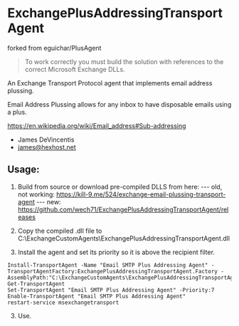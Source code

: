 ExchangePlusAddressingTransportAgent
==================

forked from eguichar/PlusAgent

> To work correctly you must build the solution with references to 
> the correct Microsoft Exchange DLLs.

An Exchange Transport Protocol agent that implements email address plussing. 

Email Address Plussing allows for any inbox to have disposable emails using a plus.

https://en.wikipedia.org/wiki/Email_address#Sub-addressing


- James DeVincentis
- james@hexhost.net

Usage:
-----
1. Build from source or download pre-compiled DLLS from here: --- old, not working: https://kill-9.me/524/exchange-email-plussing-transport-agent  ---
   new: https://github.com/wech71/ExchangePlusAddressingTransportAgent/releases

2. Copy the compiled .dll file to C:\ExchangeCustomAgents\ExchangePlusAddressingTransportAgent.dll

3. Install the agent and set its priority so it is above the recipient filter.
  ```
  Install-TransportAgent -Name "Email SMTP Plus Addressing Agent" -TransportAgentFactory:ExchangePlusAddressingTransportAgent.Factory -AssemblyPath:"C:\ExchangeCustomAgents\ExchangePlusAddressingTransportAgent.dll"
  Get-TransportAgent
  Set-TransportAgent "Email SMTP Plus Addressing Agent" -Priority:7
  Enable-TransportAgent "Email SMTP Plus Addressing Agent"
  restart-service msexchangetransport
  ```
  
3. Use.
